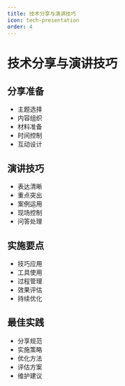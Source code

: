 ```yaml
---
title: 技术分享与演讲技巧
icon: tech-presentation
order: 4
---
```


# 技术分享与演讲技巧

## 分享准备
- 主题选择
- 内容组织
- 材料准备
- 时间控制
- 互动设计

## 演讲技巧
- 表达清晰
- 重点突出
- 案例运用
- 现场控制
- 问答处理

## 实施要点
- 技巧应用
- 工具使用
- 过程管理
- 效果评估
- 持续优化

## 最佳实践
- 分享规范
- 实施策略
- 优化方法
- 评估方案
- 维护建议
